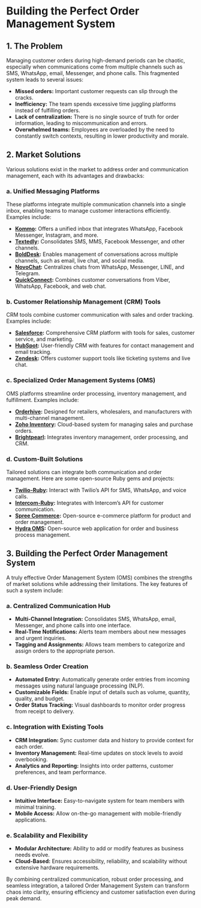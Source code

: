 # Building the Perfect Order Management System

## 1. The Problem
Managing customer orders during high-demand periods can be chaotic, especially when communications come from multiple channels such as SMS, WhatsApp, email, Messenger, and phone calls. This fragmented system leads to several issues:
- **Missed orders:** Important customer requests can slip through the cracks.
- **Inefficiency:** The team spends excessive time juggling platforms instead of fulfilling orders.
- **Lack of centralization:** There is no single source of truth for order information, leading to miscommunication and errors.
- **Overwhelmed teams:** Employees are overloaded by the need to constantly switch contexts, resulting in lower productivity and morale.

## 2. Market Solutions
Various solutions exist in the market to address order and communication management, each with its advantages and drawbacks:

### a. Unified Messaging Platforms
These platforms integrate multiple communication channels into a single inbox, enabling teams to manage customer interactions efficiently. Examples include:
- **[Kommo](https://www.kommo.com):** Offers a unified inbox that integrates WhatsApp, Facebook Messenger, Instagram, and more.
- **[Textedly](https://www.textedly.com):** Consolidates SMS, MMS, Facebook Messenger, and other channels.
- **[BoldDesk](https://www.bolddesk.com):** Enables management of conversations across multiple channels, such as email, live chat, and social media.
- **[NovoChat](https://novochat.co):** Centralizes chats from WhatsApp, Messenger, LINE, and Telegram.
- **[QuickConnect](https://quickconnect.biz):** Combines customer conversations from Viber, WhatsApp, Facebook, and web chat.

### b. Customer Relationship Management (CRM) Tools
CRM tools combine customer communication with sales and order tracking. Examples include:
- **[Salesforce](https://www.salesforce.com):** Comprehensive CRM platform with tools for sales, customer service, and marketing.
- **[HubSpot](https://www.hubspot.com):** User-friendly CRM with features for contact management and email tracking.
- **[Zendesk](https://www.zendesk.com):** Offers customer support tools like ticketing systems and live chat.

### c. Specialized Order Management Systems (OMS)
OMS platforms streamline order processing, inventory management, and fulfillment. Examples include:
- **[Orderhive](https://www.orderhive.com):** Designed for retailers, wholesalers, and manufacturers with multi-channel management.
- **[Zoho Inventory](https://www.zoho.com/inventory):** Cloud-based system for managing sales and purchase orders.
- **[Brightpearl](https://www.brightpearl.com):** Integrates inventory management, order processing, and CRM.

### d. Custom-Built Solutions
Tailored solutions can integrate both communication and order management. Here are some open-source Ruby gems and projects:
- **[Twilio-Ruby](https://github.com/twilio/twilio-ruby):** Interact with Twilio’s API for SMS, WhatsApp, and voice calls.
- **[Intercom-Ruby](https://github.com/intercom/intercom-ruby):** Integrates with Intercom’s API for customer communication.
- **[Spree Commerce](https://spreecommerce.org):** Open-source e-commerce platform for product and order management.
- **[Hydra OMS](https://github.com/hydra-billing/homs):** Open-source web application for order and business process management.

## 3. Building the Perfect Order Management System
A truly effective Order Management System (OMS) combines the strengths of market solutions while addressing their limitations. The key features of such a system include:

### a. Centralized Communication Hub
- **Multi-Channel Integration:** Consolidates SMS, WhatsApp, email, Messenger, and phone calls into one interface.
- **Real-Time Notifications:** Alerts team members about new messages and urgent inquiries.
- **Tagging and Assignments:** Allows team members to categorize and assign orders to the appropriate person.

### b. Seamless Order Creation
- **Automated Entry:** Automatically generate order entries from incoming messages using natural language processing (NLP).
- **Customizable Fields:** Enable input of details such as volume, quantity, quality, and budget.
- **Order Status Tracking:** Visual dashboards to monitor order progress from receipt to delivery.

### c. Integration with Existing Tools
- **CRM Integration:** Sync customer data and history to provide context for each order.
- **Inventory Management:** Real-time updates on stock levels to avoid overbooking.
- **Analytics and Reporting:** Insights into order patterns, customer preferences, and team performance.

### d. User-Friendly Design
- **Intuitive Interface:** Easy-to-navigate system for team members with minimal training.
- **Mobile Access:** Allow on-the-go management with mobile-friendly applications.

### e. Scalability and Flexibility
- **Modular Architecture:** Ability to add or modify features as business needs evolve.
- **Cloud-Based:** Ensures accessibility, reliability, and scalability without extensive hardware requirements.

By combining centralized communication, robust order processing, and seamless integration, a tailored Order Management System can transform chaos into clarity, ensuring efficiency and customer satisfaction even during peak demand.
